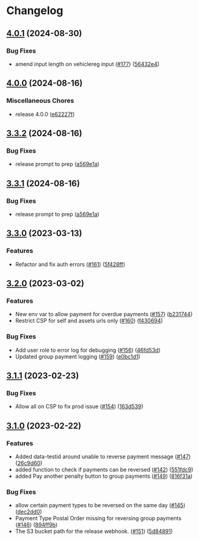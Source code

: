 # Changelog

## [4.0.1](https://github.com/dvsa/rsp-internal-portal/compare/v4.0.0...v4.0.1) (2024-08-30)


### Bug Fixes

* amend input length on vehiclereg input ([#177](https://github.com/dvsa/rsp-internal-portal/issues/177)) ([56432e4](https://github.com/dvsa/rsp-internal-portal/commit/56432e4b97012ef8c206e574edcbaf7867ff3b43))

## [4.0.0](https://github.com/dvsa/rsp-internal-portal/compare/v3.3.2...v4.0.0) (2024-08-16)


### Miscellaneous Chores

* release 4.0.0 ([e62227f](https://github.com/dvsa/rsp-internal-portal/commit/e62227fc808db9312ba72483e260f0c7d56499bf))

## [3.3.2](https://github.com/dvsa/rsp-internal-portal/compare/v3.3.1...v3.3.2) (2024-08-16)


### Bug Fixes

* release prompt to prep ([a569e1a](https://github.com/dvsa/rsp-internal-portal/commit/a569e1a1389ea6049e78d9b80afe40a6cddb36af))

## [3.3.1](https://github.com/dvsa/rsp-internal-portal/compare/v3.3.0...v3.3.1) (2024-08-16)


### Bug Fixes

* release prompt to prep ([a569e1a](https://github.com/dvsa/rsp-internal-portal/commit/a569e1a1389ea6049e78d9b80afe40a6cddb36af))

## [3.3.0](https://github.com/dvsa/rsp-internal-portal/compare/v3.2.0...v3.3.0) (2023-03-13)


### Features

* Refactor and fix auth errors ([#161](https://github.com/dvsa/rsp-internal-portal/issues/161)) ([5f428ff](https://github.com/dvsa/rsp-internal-portal/commit/5f428ffcaefa5506fa0c1d9c886ed1c2f7987128))

## [3.2.0](https://github.com/dvsa/rsp-internal-portal/compare/v3.1.1...v3.2.0) (2023-03-02)


### Features

* New env var to allow payment for overdue payments ([#157](https://github.com/dvsa/rsp-internal-portal/issues/157)) ([b231744](https://github.com/dvsa/rsp-internal-portal/commit/b231744911fb248eee5de88652147b84896faf4d))
* Restrict CSP for self and assets urls only ([#160](https://github.com/dvsa/rsp-internal-portal/issues/160)) ([f430694](https://github.com/dvsa/rsp-internal-portal/commit/f43069465deed93ba2bb39cbd7cd0d627e2738cf))


### Bug Fixes

* Add user role to error log for debugging ([#156](https://github.com/dvsa/rsp-internal-portal/issues/156)) ([46fd53d](https://github.com/dvsa/rsp-internal-portal/commit/46fd53d77d72c3b82c501a20fec1d80cdccc2082))
* Updated group payment logging ([#159](https://github.com/dvsa/rsp-internal-portal/issues/159)) ([e0bc1d1](https://github.com/dvsa/rsp-internal-portal/commit/e0bc1d1a9ae3dd99354133560d9ee8165b4517ac))

## [3.1.1](https://github.com/dvsa/rsp-internal-portal/compare/v3.1.0...v3.1.1) (2023-02-23)


### Bug Fixes

* Allow all on CSP to fix prod issue ([#154](https://github.com/dvsa/rsp-internal-portal/issues/154)) ([163d539](https://github.com/dvsa/rsp-internal-portal/commit/163d5393c6a996d9cdaae47348d292aeaa128aa8))

## [3.1.0](https://github.com/dvsa/rsp-internal-portal/compare/v3.0.0...v3.1.0) (2023-02-22)


### Features

* Added data-testid around unable to reverse payment message ([#147](https://github.com/dvsa/rsp-internal-portal/issues/147)) ([26c9d60](https://github.com/dvsa/rsp-internal-portal/commit/26c9d6071ceb37fad47bdb649a67805b9efd8883))
* added function to check if payments can be reversed ([#142](https://github.com/dvsa/rsp-internal-portal/issues/142)) ([551fdc9](https://github.com/dvsa/rsp-internal-portal/commit/551fdc940296d33a2de3812e8314fc0587e32d65))
* added Pay another penalty button to group payments ([#149](https://github.com/dvsa/rsp-internal-portal/issues/149)) ([816f31a](https://github.com/dvsa/rsp-internal-portal/commit/816f31a2b5252c70a24c539321c2481d5e7b0697))


### Bug Fixes

* allow certain payment types to be reversed on the same day ([#145](https://github.com/dvsa/rsp-internal-portal/issues/145)) ([dec2dd0](https://github.com/dvsa/rsp-internal-portal/commit/dec2dd0dae5f7175fdfe3e9463fe0105b8970bf7))
* Payment Type Postal Order missing for reversing group payments ([#146](https://github.com/dvsa/rsp-internal-portal/issues/146)) ([894ff9b](https://github.com/dvsa/rsp-internal-portal/commit/894ff9bea7e4366ecaf271813ca6b0762ea4572b))
* The S3 bucket path for the release webhook.  ([#151](https://github.com/dvsa/rsp-internal-portal/issues/151)) ([5d84891](https://github.com/dvsa/rsp-internal-portal/commit/5d84891d416fd0c33b65451a84f77c75432a8daa))
